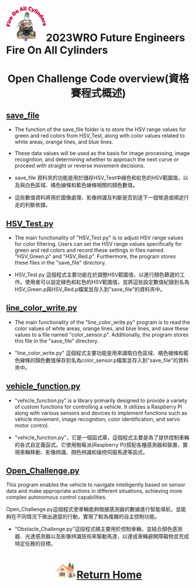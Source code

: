 ![LOGO](../../../other/img/logo.png)2023WRO Future Engineers Fire On All Cylinders  
====
# <div align="center">Open Challenge Code overview(資格賽程式概述)</div> 
## [save_file](./save_file)
- The function of the save_file folder is to store the HSV range values for green and red colors from HSV_Test, along with color values related to white areas, orange lines, and blue lines.
- These data values will be used as the basis for image processing, image recognition, and determining whether to approach the next curve or proceed with straight or reverse movement decisions.

- save_file 資料夾的功能是用於儲存HSV_Test中綠色和紅色的HSV範圍值，以及與白色區域、橘色線條和藍色線條相關的顏色數值。  
- 這些數值資料將用於圖像處理、影像辨識及判斷是否到逹下一個彎道或順逆行走的判斷依據。

## [HSV_Test.py](./HSV_Test.py)
- The main functionality of "HSV_Test.py" is to adjust HSV range values for color filtering. Users can set the HSV range values specifically for green and red colors and record these settings in files named "HSV_Green.p" and "HSV_Red.p". Furthermore, the program stores these files in the "save_file" directory.

- HSV_Test.py 這個程式主要功能在於調整HSV範圍值，以進行顏色篩選的工作。使用者可以設定綠色和紅色的HSV範圍值，並將這些設定數值紀錄到名為HSV_Green.p與HSV_Red.p檔案並存入到"save_file"的資料夾中。

## [line_color_write.py](./line_color_write.py)
- The main functionality of the "line_color_write.py" program is to read the color values of white areas, orange lines, and blue lines, and save these values to a file named "color_sensor.p". Additionally, the program stores this file in the "save_file" directory.

- "line_color_write.py" 這個程式主要功能是用來讀取白色區域、橘色線條和藍色線條的顏色數值保存到名為color_sensor.p檔案並存入到"save_file"的資料夾中。

## [vehicle_function.py](./vehicle_function.py)
- "vehicle_function.py" is a library primarily designed to provide a variety of custom functions for controlling a vehicle. It utilizes a Raspberry Pi along with various sensors and devices to implement functions such as vehicle movement, image recognition, color identification, and servo motor control.

- "vehicle_function.py"，它是一個函式庫，這個程式主要是為了提供控制車輛的各式自定義函式。它使用樹莓派(Raspberry Pi)搭配各種感測器和裝置，實現車輛移動、影像辨識、顏色辨識和操控伺服馬達等函式。  

## [Open_Challenge.py](./Open_Challenge.py)
This program enables the vehicle to navigate intelligently based on sensor data and make appropriate actions in different situations, achieving more complex autonomous control capabilities.

Open_Challenge.py這個程式使車輛能夠根據感測器的數據進行智能導航，並能夠在不同情況下做出適當的行動，實現了較為複雜的自主控制功能。


- "Obstacle_Challenge.py"這段程式碼主要用於控制車輛，並結合顏色感測器、光達感測器以及影像辨識技術來驅動馬達，以達成車輛避開障礙物並完成特定任務的目標。


# <div align="center">![HOME](../../../other/img/Home.png)[Return Home](../../../)</div>  
